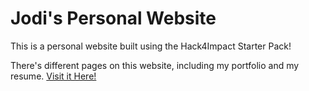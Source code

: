 # Jodi's Personal Website
This is a personal website built using the Hack4Impact Starter Pack!

There's different pages on this website, including my portfolio and my resume.
[Visit it Here!](https://jojayama.github.io)